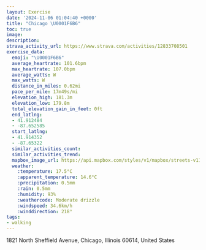 ```yaml
---
layout: Exercise
date: '2024-11-06 01:04:40 +0000'
title: "Chicago \U0001F6B6"
toc: true
image:
description:
strava_activity_url: https://www.strava.com/activities/12833708501
exercise_data:
  emoji: "\U0001F6B6"
  average_heartrate: 101.6bpm
  max_heartrate: 107.0bpm
  average_watts: W
  max_watts: W
  distance_in_miles: 0.62mi
  pace_per_mile: 17m49s/mi
  elevation_high: 181.3m
  elevation_low: 179.8m
  total_elevation_gain_in_feet: 0ft
  end_latlng:
  - 41.912484
  - -87.652585
  start_latlng:
  - 41.914352
  - -87.65322
  similar_activities_count:
  similar_activities_trend:
  mapbox_image_url: https://api.mapbox.com/styles/v1/mapbox/streets-v11/static/path-5+787af2-1.0(qzy~F~w~uOy%40EaAAuCDKBEBG%60%40A%40tAEjA%3F%7CAE%60A%40pCIlB%40t%40ClAA),pin-s-s+e5b22e(-87.65328,41.91673),pin-s-f+89ae00(-87.65337000000001,41.91469)/auto/800x800?access_token=pk.eyJ1Ijoiam9zaGJlY2ttYW4iLCJhIjoiY205eWR2aDd1MWZ6djJrbXc4a3M0bWZleiJ9.XiG9OWkNcZk2QzjJbxLB4A
  weather:
    :temperature: 17.5°C
    :apparent_temperature: 14.6°C
    :precipitation: 0.5mm
    :rain: 0.5mm
    :humidity: 93%
    :weathercode: Moderate drizzle
    :windspeed: 34.6km/h
    :winddirection: 218°
tags:
- walking
---
```

1821 North Sheffield Avenue, Chicago, Illinois 60614, United States
